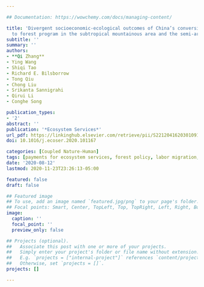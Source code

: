 ```yaml
---

## Documentation: https://wowchemy.com/docs/managing-content/

title: 'Divergent socioeconomic-ecological outcomes of China’s conversion of cropland
  to forest program in the subtropical mountainous area and the semi-arid Loess Plateau'
subtitle: ''
summary: ''
authors:
- **Qi Zhang**
- Ying Wang
- Shiqi Tao
- Richard E. Bilsborrow
- Tong Qiu
- Chong Liu
- Srikanta Sannigrahi
- Qirui Li
- Conghe Song

publication_types: 
- '2'
abstract: ''
publication: '*Ecosystem Services*'
url_pdf: https://linkinghub.elsevier.com/retrieve/pii/S2212041620301091
doi: 10.1016/j.ecoser.2020.101167

categories: [Coupled Nature-Human]
tags: [payments for ecosystem services, forest policy, labor migration, social-ecological dynamics]
date: '2020-08-12'
lastmod: 2020-11-23T23:26:13-05:00

featured: false
draft: false

## Featured image
## To use, add an image named `featured.jpg/png` to your page's folder.
## Focal points: Smart, Center, TopLeft, Top, TopRight, Left, Right, BottomLeft, Bottom, BottomRight.
image:
  caption: ''
  focal_point: ''
  preview_only: false

## Projects (optional).
##   Associate this post with one or more of your projects.
##   Simply enter your project's folder or file name without extension.
##   E.g. `projects = ["internal-project"]` references `content/project/deep-learning/index.md`.
##   Otherwise, set `projects = []`.
projects: []

---
```

